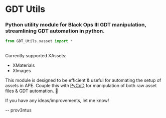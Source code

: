# GDT Utils

### Python utility module for Black Ops III GDT manipulation, streamlining GDT automation in python. 

```py
from GDT_Utils.xasset import *
```
##
Currently supported XAssets:
- XMaterials
- XImages

This module is designed to be efficient & useful for automating the setup of assets in APE.
Couple this with [PyCoD](https://github.com/dtzxporter/PyCod/tree/master) for manipulation of both raw asset files & GDT automation. 💪

If you have any ideas/improvements, let me know!

-- prov3ntus
